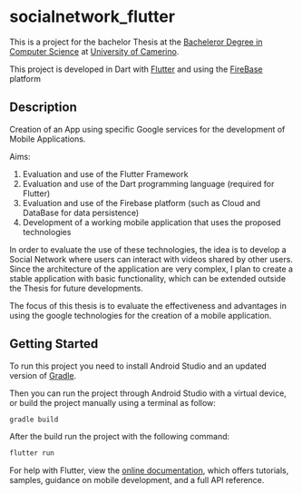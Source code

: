 # socialnetwork_flutter

This is a project for the bachelor Thesis at the [Bacheleror Degree in Computer Science](http://www.cs.unicam.it)
at [University of Camerino](http://www.unicam.it/).

This project is developed in Dart with [Flutter](https://flutter.dev/) and using the
[FireBase](https://flutter.dev/) platform

## Description
Creation of an App using specific Google services for the development of Mobile Applications.

Aims:
1. Evaluation and use of the Flutter Framework
2. Evaluation and use of the Dart programming language (required for Flutter)
3. Evaluation and use of the Firebase platform (such as Cloud and DataBase for data persistence)
4. Development of a working mobile application that uses the proposed technologies

In order to evaluate the use of these technologies, the idea is to develop a Social Network where users can interact with videos shared by other users.
Since the architecture of the application are very complex, I plan to create a stable application with basic functionality, which can be extended outside the Thesis for future developments.

The focus of this thesis is to evaluate the effectiveness and advantages in using the google technologies for the creation of a mobile application.

## Getting Started

To run this project you need to install Android Studio and an updated version of [Gradle](https://github.com/gradle/gradle/blob/master/README.md).

Then you can run the project through Android Studio with a virtual device, or build the project manually using a terminal as follow:

```python
gradle build
```

After the build run the project with the following command:
```python
flutter run
```


For help with Flutter, view the
[online documentation](https://flutter.dev/docs), which offers tutorials,
samples, guidance on mobile development, and a full API reference.
